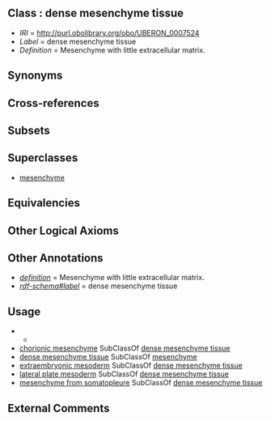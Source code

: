 
## Class : dense mesenchyme tissue

 * *IRI* = http://purl.obolibrary.org/obo/UBERON_0007524
 * *Label* = dense mesenchyme tissue
 * *Definition* = Mesenchyme with little extracellular matrix.

## Synonyms


## Cross-references


## Subsets


## Superclasses

 * [mesenchyme](../../UBERON/04/UBERON_0003104.md)

## Equivalencies


## Other Logical Axioms


## Other Annotations

 * *[definition](../../IAO/15/IAO_0000115.md)* = Mesenchyme with little extracellular matrix.
 * *[rdf-schema#label](../../el/rdf-schema#label.md)* = dense mesenchyme tissue

## Usage

 * -
 * [chorionic mesenchyme](../../UBERON/65/UBERON_0003265.md) SubClassOf [dense mesenchyme tissue](../../UBERON/24/UBERON_0007524.md)
 * [dense mesenchyme tissue](../../UBERON/24/UBERON_0007524.md) SubClassOf [mesenchyme](../../UBERON/04/UBERON_0003104.md)
 * [extraembryonic mesoderm](../../UBERON/28/UBERON_0005728.md) SubClassOf [dense mesenchyme tissue](../../UBERON/24/UBERON_0007524.md)
 * [lateral plate mesoderm](../../UBERON/81/UBERON_0003081.md) SubClassOf [dense mesenchyme tissue](../../UBERON/24/UBERON_0007524.md)
 * [mesenchyme from somatopleure](../../UBERON/77/UBERON_0010377.md) SubClassOf [dense mesenchyme tissue](../../UBERON/24/UBERON_0007524.md)

## External Comments

